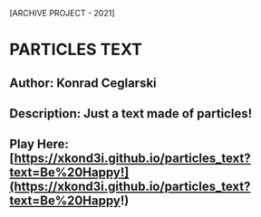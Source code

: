 [ARCHIVE PROJECT - 2021]

# PARTICLES TEXT
## Author: Konrad Ceglarski
## Description: Just a text made of particles!
## Play Here: [https://xkond3i.github.io/particles_text?text=Be%20Happy!](https://xkond3i.github.io/particles_text?text=Be%20Happy!)
